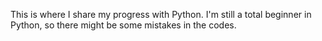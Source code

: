 This is where I share my progress with Python.
I'm still a total beginner in Python, so there might be some mistakes in the codes.

